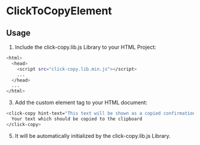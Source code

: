 # ClickToCopyElement

## Usage
1. Include the click-copy.lib.js Library to your HTML Project:
```bash
<html>
  <head>
    <script src="click-copy.lib.min.js"></script>
    ...
  </head>
  ...
</html>
```

3. Add the custom element tag <click-copy></click-copy> to your HTML document:
```bash
<click-copy hint-text="This text will be shown as a copied confirmation. It's optional.">
  Your text which should be copied to the clipboard
</click-copy>
```

5. It will be automatically initialized by the click-copy.lib.js Library.

